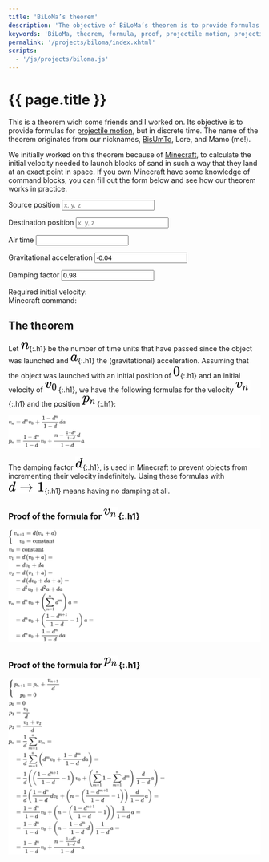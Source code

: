 ```yaml
---
title: 'BiLoMa’s theorem'
description: 'The objective of BiLoMa’s theorem is to provide formulas for projectile motion, but in discrete time.'
keywords: 'BiLoMa, theorem, formula, proof, projectile motion, projectile, motion, velocity, position, displacement, discrete time, discrete'
permalink: '/projects/biloma/index.xhtml'
scripts:
  - '/js/projects/biloma.js'
---
```


# {{ page.title }} #
This is a theorem wich some friends and I worked on. Its objective is to provide formulas for
[projectile motion](https://en.wikipedia.org/wiki/Projectile_motion), but in discrete time. The name of the theorem
originates from our nicknames, [BisUmTo](https://bisumto.it/), Lore, and Mamo (me!).

We initially worked on this theorem because of [Minecraft](https://www.minecraft.net/), to calculate the initial
velocity needed to launch blocks of sand in such a way that they land at an exact point in
space. <span class="js-only">If you own Minecraft have some knowledge of command blocks, you can fill out the form
below and see how our theorem works in practice.<span>

<form id="biloma" class="js-only" target="_self">
	<p>
		<label for="biloma-source-pos">Source position</label>
		<input id="biloma-source-pos" name="source-pos" required="required" placeholder="x, y, z" spellcheck="false" />
	</p>
	<p>
		<label for="biloma-destination-pos">Destination position</label>
		<input id="biloma-destination-pos" name="destination-pos" required="required" placeholder="x, y, z" spellcheck="false" />
	</p>
	<p>
		<label for="biloma-air-time">Air time</label>
		<input id="biloma-air-time" name="air-time" required="required" spellcheck="false" />
	</p>
	<p>
		<label for="biloma-acceleration">Gravitational acceleration</label>
		<input id="biloma-acceleration" name="acceleration" required="required" spellcheck="false" value="-0.04" />
	</p>
	<p>
		<label for="biloma-damping">Damping factor</label>
		<input id="biloma-damping" name="damping" required="required" spellcheck="false" value="0.98" />
	</p>
	<p>
		<label for="biloma-result">Required initial velocity:</label>
		<output id="biloma-result" name="result"></output>
		<br />
		<label for="biloma-command">Minecraft command:</label>
		<code><output id="biloma-command" name="command"></output></code>
	</p>
</form>

## The theorem ##
Let ![n](/img/projects/biloma/n.svg){:.h1} be the number of time units that have passed since the object was launched
and ![a](/img/projects/biloma/a.svg){:.h1} the (gravitational) acceleration. Assuming that the object was launched with
an initial position of ![0](/img/projects/biloma/0.svg){:.h1} and an initial velocity of
![v0](/img/projects/biloma/v0.svg){:.h1}, we have the following formulas for the velocity
![vn](/img/projects/biloma/vn.svg){:.h1} and the position ![pn](/img/projects/biloma/pn.svg){:.h1}:

![BiLoMa’s theorem](/img/projects/biloma/theorem.svg)

The damping factor ![d](/img/projects/biloma/d.svg){:.h1}, is used in Minecraft to prevent objects from incrementing
their velocity indefinitely. Using these formulas with ![d→1](/img/projects/biloma/d-to-1.svg){:.h1} means having no
damping at all.

### Proof of the formula for ![vn](/img/projects/biloma/vn.svg){:.h1} ###
![Proof of the formula for vn](/img/projects/biloma/vn-proof.svg)

### Proof of the formula for ![pn](/img/projects/biloma/pn.svg){:.h1} ###
![Proof of the formula for pn](/img/projects/biloma/pn-proof.svg)